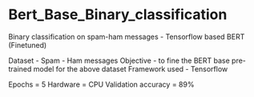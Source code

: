# Bert_Base_Binary_classification
Binary classification on spam-ham messages - Tensorflow based BERT (Finetuned)

Dataset - Spam - Ham messages
Objective - to fine the BERT base pre-trained model for the above dataset
Framework used - Tensorflow

Epochs = 5
Hardware = CPU
Validation accuracy = 89%
